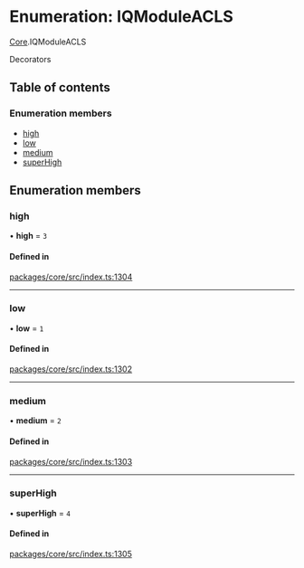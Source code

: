 # Enumeration: IQModuleACLS

[Core](../modules/Core.md).IQModuleACLS

Decorators

## Table of contents

### Enumeration members

- [high](Core.IQModuleACLS.md#high)
- [low](Core.IQModuleACLS.md#low)
- [medium](Core.IQModuleACLS.md#medium)
- [superHigh](Core.IQModuleACLS.md#superhigh)

## Enumeration members

### high

• **high** = `3`

#### Defined in

[packages/core/src/index.ts:1304](https://github.com/iniquitybbs/iniquity/blob/ec15de2/packages/core/src/index.ts#L1304)

___

### low

• **low** = `1`

#### Defined in

[packages/core/src/index.ts:1302](https://github.com/iniquitybbs/iniquity/blob/ec15de2/packages/core/src/index.ts#L1302)

___

### medium

• **medium** = `2`

#### Defined in

[packages/core/src/index.ts:1303](https://github.com/iniquitybbs/iniquity/blob/ec15de2/packages/core/src/index.ts#L1303)

___

### superHigh

• **superHigh** = `4`

#### Defined in

[packages/core/src/index.ts:1305](https://github.com/iniquitybbs/iniquity/blob/ec15de2/packages/core/src/index.ts#L1305)
